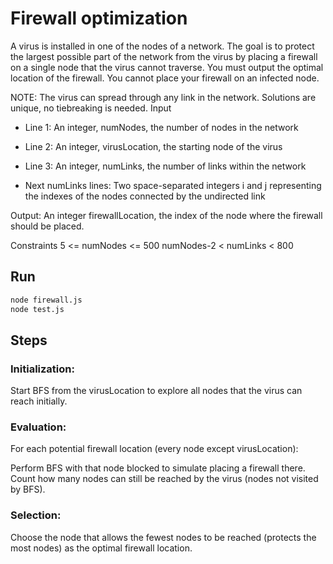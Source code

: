 # Firewall optimization

A virus is installed in one of the nodes of a network. The goal is to protect the largest possible part of the network from the virus by placing a firewall on a single node that the virus cannot traverse.
You must output the optimal location of the firewall. You cannot place your firewall on an infected node.

NOTE: The virus can spread through any link in the network. Solutions are unique, no tiebreaking is needed.
Input
- Line 1: An integer, numNodes, the number of nodes in the network
- Line 2: An integer, virusLocation, the starting node of the virus
- Line 3: An integer, numLinks, the number of links within the network

- Next numLinks lines: Two space-separated integers i and j representing the indexes of the nodes connected by the undirected link
<p>
Output: 
An integer firewallLocation, the index of the node where the firewall should be placed.
</p>
<p>
Constraints
5 <= numNodes <= 500
numNodes-2 < numLinks < 800
</p>

## Run

```bash
node firewall.js
node test.js 
```
## Steps
### Initialization: 
Start BFS from the virusLocation to explore all nodes that the virus can reach initially.

### Evaluation:
For each potential firewall location (every node except virusLocation):

Perform BFS with that node blocked to simulate placing a firewall there.
Count how many nodes can still be reached by the virus (nodes not visited by BFS).
### Selection:
Choose the node that allows the fewest nodes to be reached (protects the most nodes) as the optimal firewall location.